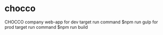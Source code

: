 # chocco
CHOCCO company web-app
for dev target run command
$npm run gulp
for prod target run command
$npm run build

